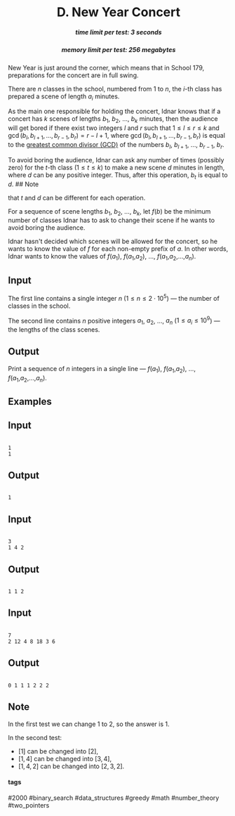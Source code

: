 <h1 style='text-align: center;'> D. New Year Concert</h1>

<h5 style='text-align: center;'>time limit per test: 3 seconds</h5>
<h5 style='text-align: center;'>memory limit per test: 256 megabytes</h5>

New Year is just around the corner, which means that in School 179, preparations for the concert are in full swing.

There are $n$ classes in the school, numbered from $1$ to $n$, the $i$-th class has prepared a scene of length $a_i$ minutes.

As the main one responsible for holding the concert, Idnar knows that if a concert has $k$ scenes of lengths $b_1$, $b_2$, $\ldots$, $b_k$ minutes, then the audience will get bored if there exist two integers $l$ and $r$ such that $1 \le l \le r \le k$ and $\gcd(b_l, b_{l + 1}, \ldots, b_{r - 1}, b_r) = r - l + 1$, where $\gcd(b_l, b_{l + 1}, \ldots, b_{r - 1}, b_r)$ is equal to the [greatest common divisor (GCD)](https://en.wikipedia.org/wiki/Greatest_common_divisor) of the numbers $b_l$, $b_{l + 1}$, $\ldots$, $b_{r - 1}$, $b_r$.

To avoid boring the audience, Idnar can ask any number of times (possibly zero) for the $t$-th class ($1 \le t \le k$) to make a new scene $d$ minutes in length, where $d$ can be any positive integer. Thus, after this operation, $b_t$ is equal to $d$. ## Note

 that $t$ and $d$ can be different for each operation.

For a sequence of scene lengths $b_1$, $b_2$, $\ldots$, $b_{k}$, let $f(b)$ be the minimum number of classes Idnar has to ask to change their scene if he wants to avoid boring the audience.

Idnar hasn't decided which scenes will be allowed for the concert, so he wants to know the value of $f$ for each non-empty prefix of $a$. In other words, Idnar wants to know the values of $f(a_1)$, $f(a_1$,$a_2)$, $\ldots$, $f(a_1$,$a_2$,$\ldots$,$a_n)$.

## Input

The first line contains a single integer $n$ ($1 \le n \le 2 \cdot 10^5$) — the number of classes in the school.

The second line contains $n$ positive integers $a_1$, $a_2$, $\ldots$, $a_n$ ($1 \le a_i \le 10^9$) — the lengths of the class scenes.

## Output

Print a sequence of $n$ integers in a single line — $f(a_1)$, $f(a_1$,$a_2)$, $\ldots$, $f(a_1$,$a_2$,$\ldots$,$a_n)$.

## Examples

## Input


```

1
1

```
## Output


```

1 
```
## Input


```

3
1 4 2

```
## Output


```

1 1 2 
```
## Input


```

7
2 12 4 8 18 3 6

```
## Output


```

0 1 1 1 2 2 2 
```
## Note

In the first test we can change $1$ to $2$, so the answer is $1$.

In the second test: 

* $[1]$ can be changed into $[2]$,
* $[1, 4]$ can be changed into $[3, 4]$,
* $[1, 4, 2]$ can be changed into $[2, 3, 2]$.


#### tags 

#2000 #binary_search #data_structures #greedy #math #number_theory #two_pointers 